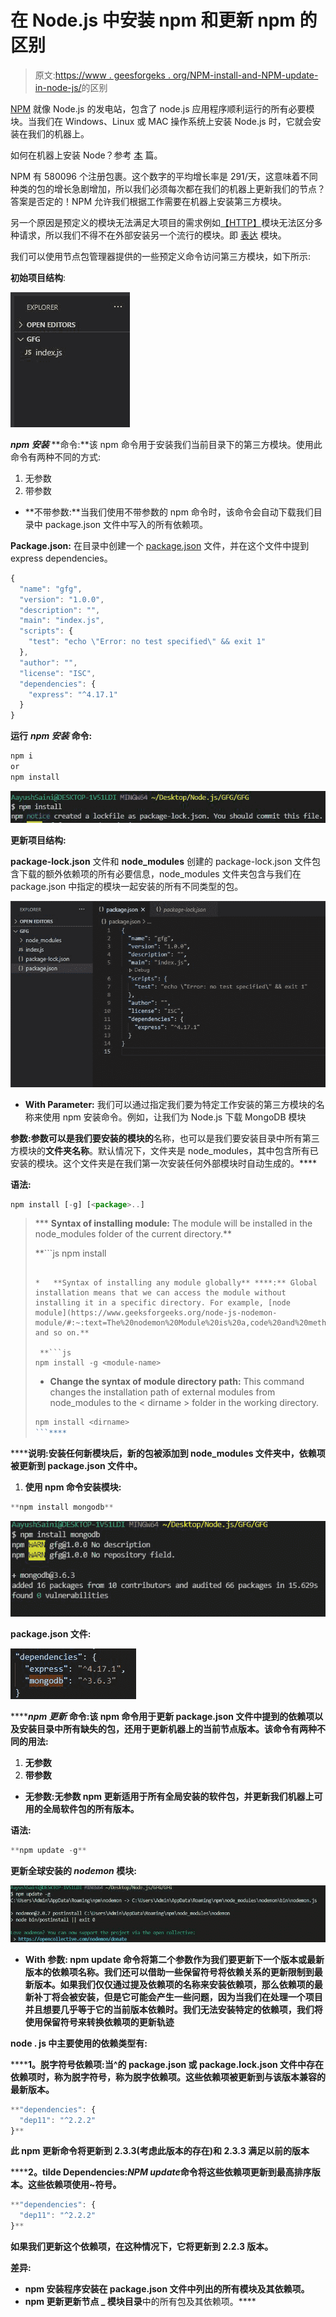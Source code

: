 # 在 Node.js 中安装 npm 和更新 npm 的区别

> 原文:[https://www . geesforgeks . org/NPM-install-and-NPM-update-in-node-js/](https://www.geeksforgeeks.org/difference-between-npm-install-and-npm-update-in-node-js/)的区别

[NPM](https://www.geeksforgeeks.org/node-js-npm-node-package-manager/#:~:text=NPM%20(Node%20Package%20Manager)%20is,is%20written%20entirely%20in%20Javascript.&text=NPM%20can%20install%20all%20the%20dependencies%20of%20a%20project%20through%20the%20package.) 就像 Node.js 的发电站，包含了 node.js 应用程序顺利运行的所有必要模块。当我们在 Windows、Linux 或 MAC 操作系统上安装 Node.js 时，它就会安装在我们的机器上。

如何在机器上安装 Node？参考 [<u>本</u>](https://www.geeksforgeeks.org/installation-of-node-js-on-windows/) 篇。

NPM 有 580096 个注册包裹。这个数字的平均增长率是 291/天，这意味着不同种类的包的增长急剧增加，所以我们必须每次都在我们的机器上更新我们的节点？答案是否定的！NPM 允许我们根据工作需要在机器上安装第三方模块。

另一个原因是预定义的模块无法满足大项目的需求例如[【HTTP】](https://www.geeksforgeeks.org/node-js-http-module/#:~:text=The%20HTTP%20module%20creates%20an,with%20the%20help%20of%20http.)模块无法区分多种请求，所以我们不得不在外部安装另一个流行的模块。即 [表达](https://www.geeksforgeeks.org/working-of-express-js-middleware-and-its-benefits/) 模块。

我们可以使用节点包管理器提供的一些预定义命令访问第三方模块，如下所示:

**初始项目结构**:

![](img/298615c2dcd9112f6565ff95b5f48fcd.png)

***npm 安装*** **命令:**该 npm 命令用于安装我们当前目录下的第三方模块。使用此命令有两种不同的方式:

1.  无参数
2.  带参数

*   **不带参数:**当我们使用不带参数的 npm 命令时，该命令会自动下载我们目录中 package.json 文件中写入的所有依赖项。

**Package.json:** 在目录中创建一个 [package.json](https://www.geeksforgeeks.org/node-js-package-json/) 文件，并在这个文件中提到 express dependencies。

```js
{
  "name": "gfg",
  "version": "1.0.0",
  "description": "",
  "main": "index.js",
  "scripts": {
    "test": "echo \"Error: no test specified\" && exit 1"
  },
  "author": "",
  "license": "ISC",
  "dependencies": {
    "express": "^4.17.1"
  }
}
```

**运行** ***npm 安装*** **命令:**

```js
npm i 
or
npm install
```

![](img/f3427454828560609a3e150e3b243394.png)

**更新项目结构:**

**package-lock.json** 文件和 **node_modules** 创建的 package-lock.json 文件包含下载的额外依赖项的所有必要信息，node_modules 文件夹包含与我们在 package.json 中指定的模块一起安装的所有不同类型的包。

![](img/6c9062ca4d8a07e41a8439944ef9b26d.png)

*   **With Parameter:** 我们可以通过指定我们要为特定工作安装的第三方模块的名称来使用 npm 安装命令。例如，让我们为 Node.js 下载 MongoDB 模块

**参数:**参数可以是我们要安装的模块**的**名称，也可以是我们要安装目录中所有第三方模块的**文件夹名称**。默认情况下，文件夹是 node_modules，其中包含所有已安装的模块。这个文件夹是在我们第一次安装任何外部模块时自动生成的。****

****语法:****

```js
npm install [-g] [<package>..]
```

> ***   **Syntax of installing module:** The module will be installed in the node_modules folder of the current directory.**
> 
>  **```js
> npm install <module-name>
> ```
> 
> *   **Syntax of installing any module globally** ****:** Global installation means that we can access the module without installing it in a specific directory. For example, [node module](https://www.geeksforgeeks.org/node-js-nodemon-module/#:~:text=The%20nodemon%20Module%20is%20a,code%20and%20method%20of%20development.) and so on.**
> 
>  **```js
> npm install -g <module-name>
> ```
> 
> *   **Change the syntax of module directory path:** This command changes the installation path of external modules from node_modules to the < dirname > folder in the working directory.
> 
> ```js
> npm install <dirname>
> ```****

******说明:**安装任何新模块后，新的包被添加到 node_modules 文件夹中，依赖项被更新到 package.json 文件中。****

1.  ******使用 npm 命令安装模块:******

```js
**npm install mongodb**
```

****![](img/ac3e9f17a2645e3ce9e5f6ded9ca1617.png)****

******package.json 文件:******

****![](img/f240c28d401b4b3c7c853c530d211661.png)****

*******npm 更新*** **命令:**该 npm 命令用于更新 package.json 文件中提到的依赖项以及安装目录中所有缺失的包，还用于更新机器上的当前节点版本。该命令有两种不同的用法:****

1.  ****无参数****
2.  ****带参数****

*   ******无参数**:无参数 npm 更新适用于所有全局安装的软件包，并更新我们机器上可用的全局软件包的所有版本。****

******语法:******

```js
**npm update -g**
```

******更新全球安装的** ***nodemon*** **模块:******

****![](img/528808edeaf200ea3e9bbac3402c38f8.png)****

*   ******With 参数:** npm update 命令将第二个参数作为我们要更新下一个版本或最新版本的依赖项名称。我们还可以借助一些保留符号将依赖关系的更新限制到最新版本。如果我们仅仅通过提及依赖项的名称来安装依赖项，那么依赖项的最新补丁将会被安装，但是它可能会产生一些问题，因为当我们在处理一个项目并且想要几乎等于它的当前版本依赖时。我们无法安装特定的依赖项，我们将使用保留符号来转换依赖项的更新轨迹****

******node . js 中主要使用的依赖类型有:******

******1。脱字符号依赖项:**当^的 package.json 或 package.lock.json 文件中存在依赖项时，称为脱字符号，称为脱字依赖项。这些依赖项被更新到与该版本兼容的最新版本。****

```js
**"dependencies": {
  "dep11": "^2.2.2"
}**
```

****此 npm 更新命令将更新到 2.3.3(考虑此版本的存在)和 2.3.3 满足以前的版本****

******2。tilde Dependencies:***NPM update*命令将这些依赖项更新到最高排序版本。这些依赖项使用~符号。****

```js
**"dependencies": {
  "dep11": "^2.2.2"
}**
```

****如果我们更新这个依赖项，在这种情况下，它将更新到 2.2.3 版本。****

******差异:******

*   ******npm 安装程序**安装在 **package.json** 文件中列出的所有模块及其依赖项。****
*   ******npm 更新**更新**节点 _ 模块目录**中的所有包及其依赖项。****